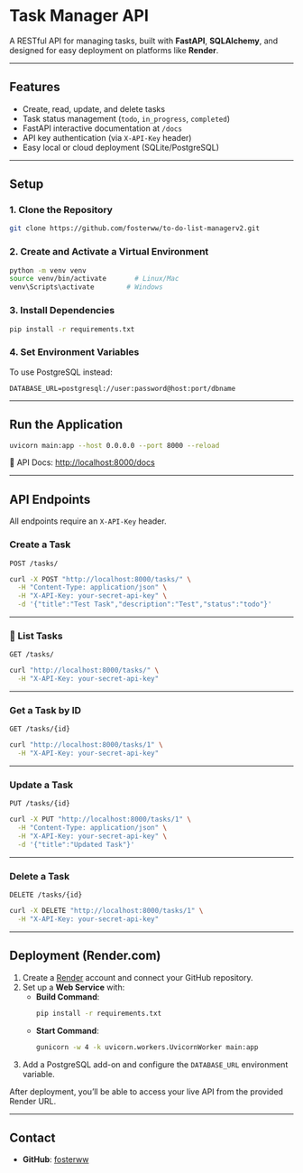 # Task Manager API

A RESTful API for managing tasks, built with **FastAPI**, **SQLAlchemy**, and designed for easy deployment on platforms like **Render**.

---

## Features

- Create, read, update, and delete tasks
- Task status management (`todo`, `in_progress`, `completed`)
- FastAPI interactive documentation at `/docs`
- API key authentication (via `X-API-Key` header)
- Easy local or cloud deployment (SQLite/PostgreSQL)

---

## Setup

### 1. Clone the Repository

```bash
git clone https://github.com/fosterww/to-do-list-managerv2.git
```

### 2. Create and Activate a Virtual Environment

```bash
python -m venv venv
source venv/bin/activate       # Linux/Mac
venv\Scripts\activate        # Windows
```

### 3. Install Dependencies

```bash
pip install -r requirements.txt
```

### 4. Set Environment Variables

To use PostgreSQL instead:

```env
DATABASE_URL=postgresql://user:password@host:port/dbname
```

---

## Run the Application

```bash
uvicorn main:app --host 0.0.0.0 --port 8000 --reload
```

📄 API Docs: [http://localhost:8000/docs](http://localhost:8000/docs)

---

## API Endpoints

All endpoints require an `X-API-Key` header.

### Create a Task

```http
POST /tasks/
```

```bash
curl -X POST "http://localhost:8000/tasks/" \
  -H "Content-Type: application/json" \
  -H "X-API-Key: your-secret-api-key" \
  -d '{"title":"Test Task","description":"Test","status":"todo"}'
```

---

### 🔹 List Tasks

```http
GET /tasks/
```

```bash
curl "http://localhost:8000/tasks/" \
  -H "X-API-Key: your-secret-api-key"
```

---

### Get a Task by ID

```http
GET /tasks/{id}
```

```bash
curl "http://localhost:8000/tasks/1" \
  -H "X-API-Key: your-secret-api-key"
```

---

### Update a Task

```http
PUT /tasks/{id}
```

```bash
curl -X PUT "http://localhost:8000/tasks/1" \
  -H "Content-Type: application/json" \
  -H "X-API-Key: your-secret-api-key" \
  -d '{"title":"Updated Task"}'
```

---

### Delete a Task

```http
DELETE /tasks/{id}
```

```bash
curl -X DELETE "http://localhost:8000/tasks/1" \
  -H "X-API-Key: your-secret-api-key"
```

---

## Deployment (Render.com)

1. Create a [Render](https://render.com) account and connect your GitHub repository.
2. Set up a **Web Service** with:
   - **Build Command**:  
     ```bash
     pip install -r requirements.txt
     ```
   - **Start Command**:  
     ```bash
     gunicorn -w 4 -k uvicorn.workers.UvicornWorker main:app
     ```
3. Add a PostgreSQL add-on and configure the `DATABASE_URL` environment variable.

After deployment, you’ll be able to access your live API from the provided Render URL.

---

##  Contact

- **GitHub**: [fosterww](https://github.com/fosterww)